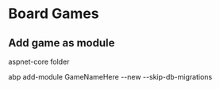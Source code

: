 # Board Games

## Add game as module

aspnet-core folder

abp add-module GameNameHere --new --skip-db-migrations